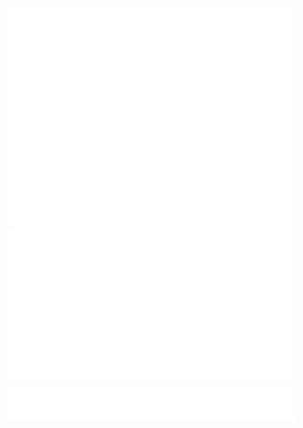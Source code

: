 ![Metrics](/github-metrics.svg)
![Metrics](/metrics.plugin.calendar.svg)
![Metrics](/metrics.plugin.languages.details.svg)
![Metrics](/metrics.plugin.achievements.svg)

